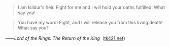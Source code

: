 >I am Isildur's heir. Fight for me and I will hold your oaths fulfilled! What say you!

>You have my word! Fight, and I will release you from this living death! What say you?

——*Lord of the Rings: The Return of the King*（[tk421.net](https://www.tk421.net/lotr/film/rotk/17.html)）
